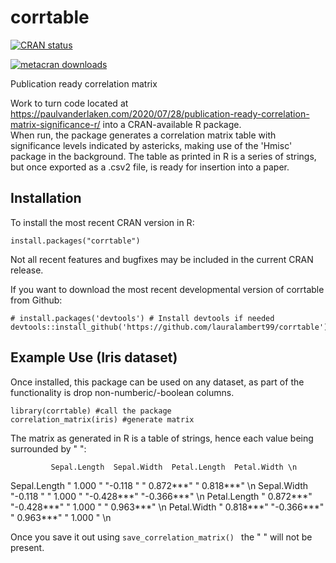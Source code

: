 # corrtable

<!-- badges: start -->
[![CRAN status](https://www.r-pkg.org/badges/version/corrtable)](https://cran.r-project.org/package=corrtable)

[![metacran downloads](https://cranlogs.r-pkg.org/badges/grand-total/corrtable)](https://cran.r-project.org/package=corrtable)


 <!-- badges: end -->
 
Publication ready correlation matrix

Work to turn code located at <https://paulvanderlaken.com/2020/07/28/publication-ready-correlation-matrix-significance-r/> into a CRAN-available R package.  
When run, the package generates a correlation matrix table with significance levels indicated by astericks, making use of the 'Hmisc' package in the 
background.  The table as printed in R is a series of strings, but once exported as a .csv2 file, is ready for insertion into a paper.

## Installation
To install the most recent CRAN version in R:
```
install.packages("corrtable")
```
Not all recent features and bugfixes may be included in the current CRAN release.

If you want to download the most recent developmental version of corrtable from Github:
```
# install.packages('devtools') # Install devtools if needed
devtools::install_github('https://github.com/lauralambert99/corrtable')
```

## Example Use (Iris dataset)
Once installed, this package can be used on any dataset, as part of the functionality is drop non-numberic/-boolean columns.  

```
library(corrtable) #call the package
correlation_matrix(iris) #generate matrix
```
The matrix as generated in R is a table of strings, hence each value being surrounded by " ":

             Sepal.Length  Sepal.Width  Petal.Length  Petal.Width \n
Sepal.Length " 1.000   "   "-0.118   "  " 0.872***"   " 0.818***" \n 
Sepal.Width  "-0.118   "   " 1.000   "  "-0.428***"   "-0.366***" \n
Petal.Length " 0.872***"   "-0.428***"  " 1.000   "   " 0.963***" \n
Petal.Width  " 0.818***"   "-0.366***"  " 0.963***"   " 1.000   " \n

Once you save it out using ```save_correlation_matrix() ``` the " " will not be present.


